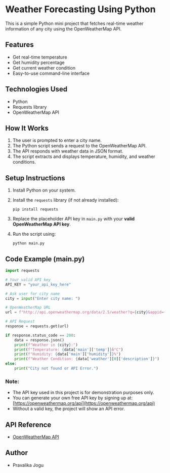 # Weather Forecasting Using Python

This is a simple Python mini project that fetches real-time weather information of any city using the OpenWeatherMap API.

## Features
- Get real-time temperature
- Get humidity percentage
- Get current weather condition
- Easy-to-use command-line interface

## Technologies Used
- Python
- Requests library
- OpenWeatherMap API

## How It Works
1. The user is prompted to enter a city name.
2. The Python script sends a request to the OpenWeatherMap API.
3. The API responds with weather data in JSON format.
4. The script extracts and displays temperature, humidity, and weather conditions.

## Setup Instructions
1. Install Python on your system.
2. Install the `requests` library (if not already installed):

   ```
   pip install requests
   ```

3. Replace the placeholder API key in `main.py` with your **valid OpenWeatherMap API key**.

4. Run the script using:
   ```
   python main.py
   ```

## Code Example (main.py)
```python
import requests

# Your valid API key
API_KEY = "your_api_key_here"

# Ask user for city name
city = input("Enter city name: ")

# OpenWeatherMap URL
url = f"http://api.openweathermap.org/data/2.5/weather?q={city}&appid={API_KEY}&units=metric"

# API Request
response = requests.get(url)

if response.status_code == 200:
    data = response.json()
    print(f"Weather in {city}:")
    print(f"Temperature: {data['main']['temp']}Â°C")
    print(f"Humidity: {data['main']['humidity']}%")
    print(f"Weather Condition: {data['weather'][0]['description']}")
else:
    print("City not found or API Error.")
```
### Note:
- The API key used in this project is for demonstration purposes only.
- You can generate your own free API key by signing up at: [https://openweathermap.org/api](https://openweathermap.org/api)
- Without a valid key, the project will show an API error.

 

## API Reference
- [OpenWeatherMap API](https://openweathermap.org/current)

## Author
- Pravalika Jogu
